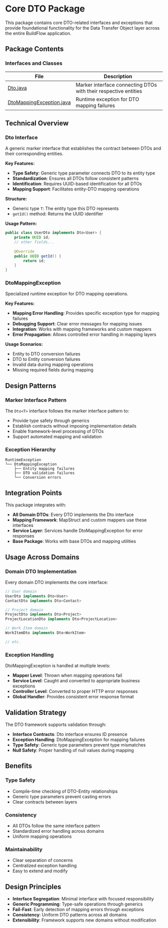# Core DTO Package

This package contains core DTO-related interfaces and exceptions that provide foundational functionality for the Data Transfer Object layer across the entire BuildFlow application.

## Package Contents

### Interfaces and Classes

| File | Description |
|------|-------------|
| [Dto.java](Dto.java) | Marker interface connecting DTOs with their respective entities |
| [DtoMappingException.java](DtoMappingException.java) | Runtime exception for DTO mapping failures |

## Technical Overview

### Dto Interface
A generic marker interface that establishes the contract between DTOs and their corresponding entities.

**Key Features:**
- **Type Safety**: Generic type parameter connects DTO to its entity type
- **Standardization**: Ensures all DTOs follow consistent patterns
- **Identification**: Requires UUID-based identification for all DTOs
- **Mapping Support**: Facilitates entity-DTO mapping operations

**Structure:**
- Generic type `T`: The entity type this DTO represents
- `getId()` method: Returns the UUID identifier

**Usage Pattern:**
```java
public class UserDto implements Dto<User> {
    private UUID id;
    // other fields...
    
    @Override
    public UUID getId() {
        return id;
    }
}
```

### DtoMappingException
Specialized runtime exception for DTO mapping operations.

**Key Features:**
- **Mapping Error Handling**: Provides specific exception type for mapping failures
- **Debugging Support**: Clear error messages for mapping issues
- **Integration**: Works with mapping frameworks and custom mappers
- **Error Propagation**: Allows controlled error handling in mapping layers

**Usage Scenarios:**
- Entity to DTO conversion failures
- DTO to Entity conversion failures
- Invalid data during mapping operations
- Missing required fields during mapping

## Design Patterns

### Marker Interface Pattern
The `Dto<T>` interface follows the marker interface pattern to:
- Provide type safety through generics
- Establish contracts without imposing implementation details
- Enable framework-level processing of DTOs
- Support automated mapping and validation

### Exception Hierarchy
```
RuntimeException
└── DtoMappingException
    ├── Entity mapping failures
    ├── DTO validation failures
    └── Conversion errors
```

## Integration Points

This package integrates with:
- **All Domain DTOs**: Every DTO implements the Dto interface
- **Mapping Framework**: MapStruct and custom mappers use these interfaces
- **Service Layer**: Services handle DtoMappingException for error responses
- **Base Package**: Works with base DTOs and mapping utilities

## Usage Across Domains

### Domain DTO Implementation
Every domain DTO implements the core interface:
```java
// User domain
UserDto implements Dto<User>
ContactDto implements Dto<Contact>

// Project domain  
ProjectDto implements Dto<Project>
ProjectLocationDto implements Dto<ProjectLocation>

// Work Item domain
WorkItemDto implements Dto<WorkItem>

// etc.
```

### Exception Handling
DtoMappingException is handled at multiple levels:
- **Mapper Level**: Thrown when mapping operations fail
- **Service Level**: Caught and converted to appropriate business exceptions
- **Controller Level**: Converted to proper HTTP error responses
- **Global Handler**: Provides consistent error response format

## Validation Strategy

The DTO framework supports validation through:
- **Interface Contracts**: Dto interface ensures ID presence
- **Exception Handling**: DtoMappingException for mapping failures
- **Type Safety**: Generic type parameters prevent type mismatches
- **Null Safety**: Proper handling of null values during mapping

## Benefits

### Type Safety
- Compile-time checking of DTO-Entity relationships
- Generic type parameters prevent casting errors
- Clear contracts between layers

### Consistency
- All DTOs follow the same interface pattern
- Standardized error handling across domains
- Uniform mapping operations

### Maintainability
- Clear separation of concerns
- Centralized exception handling
- Easy to extend and modify

## Design Principles

- **Interface Segregation**: Minimal interface with focused responsibility
- **Generic Programming**: Type-safe operations through generics
- **Fail-Fast**: Early detection of mapping errors through exceptions
- **Consistency**: Uniform DTO patterns across all domains
- **Extensibility**: Framework supports new domains without modification